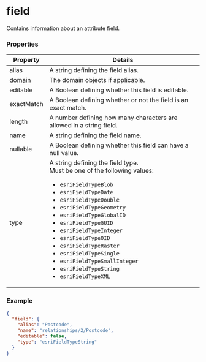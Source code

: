 # field

Contains information about an attribute field.

### Properties

| Property | Details
| --- | ---
| alias | A string defining the field alias.
| [domain](domain.md) | The domain objects if applicable.
| editable | A Boolean defining whether this field is editable.
| exactMatch | A Boolean defining whether or not the field is an exact match.
| length | A number defining how many characters are allowed in a string field.
| name | A string defining the field name.
| nullable | A Boolean defining whether this field can have a null value.
| type | A string defining the field type.<br>Must be one of the following values:<ul><li>`esriFieldTypeBlob`</li><li>`esriFieldTypeDate`</li><li>`esriFieldTypeDouble`</li><li>`esriFieldTypeGeometry`</li><li>`esriFieldTypeGlobalID`</li><li>`esriFieldTypeGUID`</li><li>`esriFieldTypeInteger`</li><li>`esriFieldTypeOID`</li><li>`esriFieldTypeRaster`</li><li>`esriFieldTypeSingle`</li><li>`esriFieldTypeSmallInteger`</li><li>`esriFieldTypeString`</li><li>`esriFieldTypeXML`</li></ul>


### Example

```json
{
  "field": {
    "alias": "Postcode",
    "name": "relationships/2/Postcode",
    "editable": false,
    "type": "esriFieldTypeString"
  }
}
```

